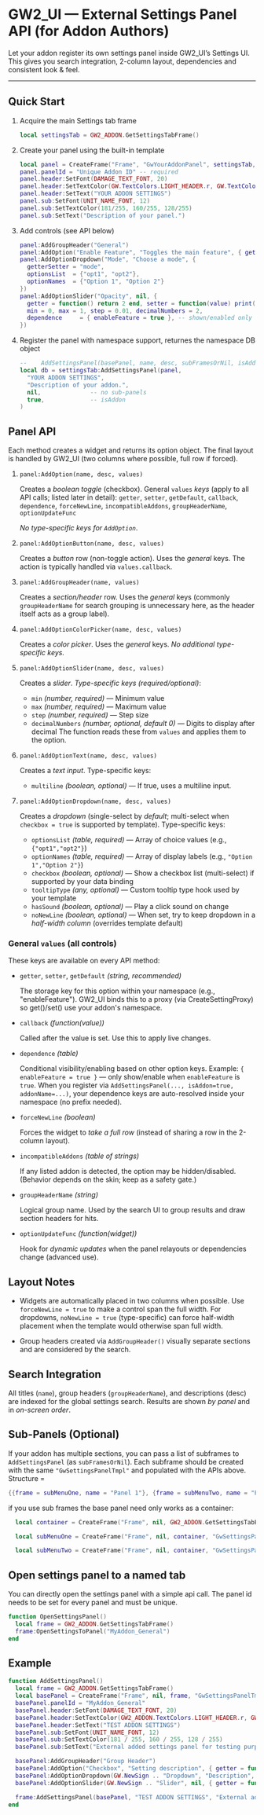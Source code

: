 # GW2_UI — External Settings Panel API (for Addon Authors)

Let your addon register its own settings panel inside GW2_UI’s Settings UI. This gives you
search integration, 2-column layout, dependencies and consistent look & feel.

---

## Quick Start

1. Acquire the main Settings tab frame

    ```lua
    local settingsTab = GW2_ADDON.GetSettingsTabFrame()
    ```

2. Create your panel using the built-in template

    ```lua
    local panel = CreateFrame("Frame", "GwYourAddonPanel", settingsTab, "GwSettingsPanelTmpl")
    panel.panelId = "Unique Addon ID" -- required
    panel.header:SetFont(DAMAGE_TEXT_FONT, 20)
    panel.header:SetTextColor(GW.TextColors.LIGHT_HEADER.r, GW.TextColors.LIGHT_HEADER.g, GW.TextColors.LIGHT_HEADER.b)
    panel.header:SetText("YOUR ADDON SETTINGS")
    panel.sub:SetFont(UNIT_NAME_FONT, 12)
    panel.sub:SetTextColor(181/255, 160/255, 128/255)
    panel.sub:SetText("Description of your panel.")
    ```

3. Add controls (see API below)

    ```lua
    panel:AddGroupHeader("General")
    panel:AddOption("Enable Feature", "Toggles the main feature", { getter = function() return "opt" end, setter = function(value) print(value) end, getDefault = function() return "opt1" end })
    panel:AddOptionDropdown("Mode", "Choose a mode", {
      getterSetter = "mode",
      optionsList  = {"opt1", "opt2"},
      optionNames  = {"Option 1", "Option 2"}
    })
    panel:AddOptionSlider("Opacity", nil, {
      getter = function() return 2 end, setter = function(value) print(value) end, getDefault = function() return 1 end,
      min = 0, max = 1, step = 0.01, decimalNumbers = 2,
      dependence     = { enableFeature = true }, -- shown/enabled only if enableFeature is true
    })
    ```

4. Register the panel with namespace support, returnes the namespace DB object

    ```lua
    --    AddSettingsPanel(basePanel, name, desc, subFramesOrNil, isAddon)
    local db = settingsTab:AddSettingsPanel(panel,
      "YOUR ADDON SETTINGS",
      "Description of your addon.",
      nil,              -- no sub-panels
      true,             -- isAddon
    )
    ```

## Panel API
Each method creates a widget and returns its option object. The final layout is handled
by GW2_UI (two columns where possible, full row if forced).

1) ``panel:AddOption(name, desc, values)``

    Creates a *boolean toggle* (checkbox).
    General ``values`` *keys* (apply to all API calls; listed later in detail):
    ``getter``, ``setter``, ``getDefault``, ``callback``, ``dependence``, ``forceNewLine``, ``incompatibleAddons``,
    ``groupHeaderName``, ``optionUpdateFunc``

    _No type-specific keys for ``AddOption``_.
2) ``panel:AddOptionButton(name, desc, values)``

    Creates a *button* row (non-toggle action).
    Uses the *general* keys. The action is typically handled via ``values.callback``.
3) ``panel:AddGroupHeader(name, values)``

    Creates a *section/header* row.
    Uses the *general* keys (commonly ``groupHeaderName`` for search grouping is unnecessary here,
    as the header itself acts as a group label).
4) ``panel:AddOptionColorPicker(name, desc, values)``

    Creates a *color picker*.
    Uses the *general* keys.
    _No additional type-specific keys._
5) ``panel:AddOptionSlider(name, desc, values)``

    Creates a *slider*.
    *Type-specific keys (required/optional)*:
    - ``min`` _(number, required)_ — Minimum value
    - ``max`` _(number, required)_ — Maximum value
    - ``step`` _(number, required)_ — Step size
    - ``decimalNumbers`` _(number, optional, default 0)_ — Digits to display after decimal
    The function reads these from ``values`` and applies them to the option.
6) ``panel:AddOptionText(name, desc, values)``

    Creates a *text input*.
    Type-specific keys:
    - ``multiline`` _(boolean, optional)_ — If true, uses a multiline input.
7) ``panel:AddOptionDropdown(name, desc, values)``

    Creates a *dropdown* (single-select by *default*; multi-select when ``checkbox = true`` is supported by template).
    Type-specific keys:
    - ``optionsList`` _(table, required)_ — Array of choice values (e.g., ``{"opt1","opt2"}``)
    - ``optionNames`` _(table, required)_ — Array of display labels (e.g., ``"Option 1","Option 2"}``)
    - ``checkbox`` _(boolean, optional)_ — Show a checkbox list (multi-select) if supported by your data binding
    - ``tooltipType`` _(any, optional)_ — Custom tooltip type hook used by your template
    - ``hasSound`` _(boolean, optional)_ — Play a click sound on change
    - ``noNewLine`` _(boolean, optional)_ — When set, try to keep dropdown in a *half-width column* (overrides template default)


### General ``values`` (all controls)
These keys are available on every API method:
- ``getter``, ``setter``, ``getDefault`` _(string, recommended)_

  The storage key for this option within your namespace (e.g., "enableFeature").
  GW2_UI binds this to a proxy (via CreateSettingProxy) so get()/set() use your addon's namespace.
- ``callback`` _(function(value))_

  Called after the value is set. Use this to apply live changes.
- ``dependence`` _(table)_

  Conditional visibility/enabling based on other option keys.
  Example: ``{ enableFeature = true }`` — only show/enable when ``enableFeature`` is ``true``.
  When you register via ``AddSettingsPanel(..., isAddon=true, addonName=...)``, your dependence keys are auto-resolved inside your namespace (no prefix needed).
- ``forceNewLine`` _(boolean)_

  Forces the widget to *take a full row* (instead of sharing a row in the 2-column layout).
- ``incompatibleAddons`` _(table of strings)_

  If any listed addon is detected, the option may be hidden/disabled. (Behavior depends on the skin; keep as a safety gate.)
- ``groupHeaderName`` _(string)_

  Logical group name. Used by the search UI to group results and draw section headers for hits.
- ``optionUpdateFunc`` _(function(widget))_

  Hook for *dynamic updates* when the panel relayouts or dependencies change (advanced use).


## Layout Notes

  - Widgets are automatically placed in two columns when possible.
    Use ``forceNewLine = true`` to make a control span the full width.
    For dropdowns, ``noNewLine = true`` (type-specific) can force half-width placement when the template would otherwise span full width.

  -  Group headers created via ``AddGroupHeader()`` visually separate sections and are considered by the search.


## Search Integration

  All titles (``name``), group headers (``groupHeaderName``), and descriptions (desc) are indexed for the global settings search.
  Results are shown *by panel* and in *on-screen order*.

## Sub-Panels (Optional)

  If your addon has multiple sections, you can pass a list of subframes to ``AddSettingsPanel`` (as ``subFramesOrNil``).
  Each subframe should be created with the same ``"GwSettingsPanelTmpl"`` and populated with the APIs above.
  Structure =
  ```lua
  {{frame = subMenuOne, name = "Panel 1"}, {frame = subMenuTwo, name = "Panel 2"}, ...}
  ```
  if you use sub frames the base panel need only works as a container:
  ```lua
    local container = CreateFrame("Frame", nil, GW2_ADDON.GetSettingsTabFrame(), "GwSettingsPanelTmpl")

    local subMenuOne = CreateFrame("Frame", nil, container, "GwSettingsPanelTmpl")

    local subMenuTwo = CreateFrame("Frame", nil, container, "GwSettingsPanelTmpl")
  ```

## Open settings panel to a named tab

  You can directly open the settings panel with a simple api call.
  The panel id needs to be set for every panel and must be unique.
  ```lua
  function OpenSettingsPanel()
    local frame = GW2_ADDON.GetSettingsTabFrame()
    frame:OpenSettingsToPanel("MyAddon_General")
  end
  ```

## Example
  ```lua
  function AddSettingsPanel()
    local frame = GW2_ADDON.GetSettingsTabFrame()
    local basePanel = CreateFrame("Frame", nil, frame, "GwSettingsPanelTmpl")
    basePanel.panelId = "MyAddon_General"
    basePanel.header:SetFont(DAMAGE_TEXT_FONT, 20)
    basePanel.header:SetTextColor(GW2_ADDON.TextColors.LIGHT_HEADER.r, GW2_ADDON.TextColors.LIGHT_HEADER.g, GW2_ADDON.TextColors.LIGHT_HEADER.b)
    basePanel.header:SetText("TEST ADDON SETTINGS")
    basePanel.sub:SetFont(UNIT_NAME_FONT, 12)
    basePanel.sub:SetTextColor(181 / 255, 160 / 255, 128 / 255)
    basePanel.sub:SetText("External added settings panel for testing purposes.")

    basePanel:AddGroupHeader("Group Header")
    basePanel:AddOption("Checkbox", "Setting description", { getter = function() return true end, setter = function(value) print(value) end, getDefault = function() return false end, callback = function(value) print("Checkbox set to value:", value) end })
    basePanel:AddOptionDropdown(GW.NewSign .. "Dropdown", "Description", { getter = function() return "opt1" end, setter = function(value) print(value) end, getDefault = function() return "opt1" end, callback = function(value) print("Dropdown set to value:", value) end, optionsList = {"opt1", "opt2"}, optionNames = {"Option 1", "Option 2"}, dependence = {settingCheckbox = true, }, checkbox = false, groupHeaderName = "Group Header"})
    basePanel:AddOptionSlider(GW.NewSign .. "Slider", nil, { getter = function() return 1 end, setter = function(value) print(value) end, getDefault = function() return 2 end, callback = function(value) print("Slider set to value:", value) end, min = 0, max = 3, decimalNumbers = 2, step = 0.01, dependence = {XPBAR_ENABLED = true},  groupHeaderName = "Group Header"})

    frame:AddSettingsPanel(basePanel, "TEST ADDON SETTINGS", "External added settings panel for testing purposes.", nil, true)
  end
  ```
